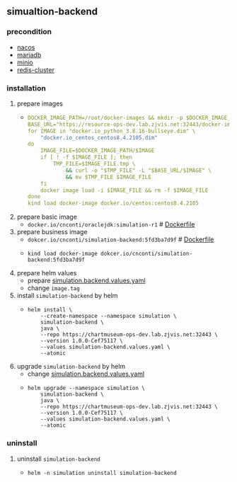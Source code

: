 ## simualtion-backend

### precondition
* [nacos](../application/nacos.md)
* [mariadb](../middleware/mariadb.md)
* [minio](../middleware/minio.md)
* [redis-cluster](../middleware/redis-cluster.md)

### installation
1. prepare images
    * ```yaml
      DOCKER_IMAGE_PATH=/root/docker-images && mkdir -p $DOCKER_IMAGE_PATH
      BASE_URL="https://resource-ops-dev.lab.zjvis.net:32443/docker-images"
      for IMAGE in "docker.io_python_3.8.16-bullseye.dim" \
          "docker.io_centos_centos8.4.2105.dim"
      do
          IMAGE_FILE=$DOCKER_IMAGE_PATH/$IMAGE
          if [ ! -f $IMAGE_FILE ]; then
              TMP_FILE=$IMAGE_FILE.tmp \
                  && curl -o "$TMP_FILE" -L "$BASE_URL/$IMAGE" \
                  && mv $TMP_FILE $IMAGE_FILE
          fi
          docker image load -i $IMAGE_FILE && rm -f $IMAGE_FILE
      done
      kind load docker-image docker.io/centos:centos8.4.2105
      ```
2. prepare basic image
    * `docker.io/cnconti/oraclejdk:simulation-r1` # [Dockerfile](resources/simulation.basic.md)
3. prepare business image
    * `dokcer.io/cnconti/simulation-backend:5fd3ba7d9f` # [Dockerfile](resources/simulation-backend.business.md)
    * ```shell
      kind load docker-image dokcer.io/cnconti/simulation-backend:5fd3ba7d9f
      ```
4. prepare helm values 
    * prepare [simulation.backend.values.yaml](resources/simulation-backend.values.yaml.md)
    * change `image.tag`
6. install `simulation-backend` by helm
    * ```shell
      helm install \
          --create-namespace --namespace simulation \
          simulation-backend \
          java \
          --repo https://chartmuseum-ops-dev.lab.zjvis.net:32443 \
          --version 1.0.0-Cef75117 \
          --values simulation-backend.values.yaml \
          --atomic
      ```
7. upgrade `simulation-backend` by helm
    * change [simulation.backend.values.yaml](resources/simulation-backend.values.yaml.md)
    * ```shell
      helm upgrade --namespace simulation \
          simulation-backend \
          java \
          --repo https://chartmuseum-ops-dev.lab.zjvis.net:32443 \
          --version 1.0.0-Cef75117 \
          --values simulation-backend.values.yaml \
          --atomic
      ```

### uninstall
1. uninstall `simulation-backend`
    * ```shell
      helm -n simulation uninstall simulation-backend
      ```
